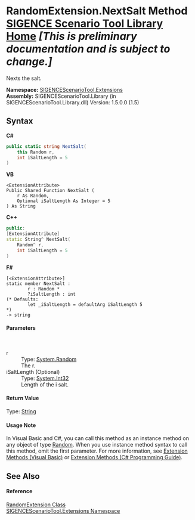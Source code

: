 # RandomExtension.NextSalt Method <a href="https://github.com/ObiWanLansi/SIGENCE-Scenario-Tool">SIGENCE Scenario Tool Library Home</a> _**\[This is preliminary documentation and is subject to change.\]**_

Nexts the salt.

**Namespace:**&nbsp;<a href="f2af11f5-ae9d-3dcc-a4a9-ba07a037925f.md">SIGENCEScenarioTool.Extensions</a><br />**Assembly:**&nbsp;SIGENCEScenarioTool.Library (in SIGENCEScenarioTool.Library.dll) Version: 1.5.0.0 (1.5)

## Syntax

**C#**<br />
``` C#
public static string NextSalt(
	this Random r,
	int iSaltLength = 5
)
```

**VB**<br />
``` VB
<ExtensionAttribute>
Public Shared Function NextSalt ( 
	r As Random,
	Optional iSaltLength As Integer = 5
) As String
```

**C++**<br />
``` C++
public:
[ExtensionAttribute]
static String^ NextSalt(
	Random^ r, 
	int iSaltLength = 5
)
```

**F#**<br />
``` F#
[<ExtensionAttribute>]
static member NextSalt : 
        r : Random * 
        ?iSaltLength : int 
(* Defaults:
        let _iSaltLength = defaultArg iSaltLength 5
*)
-> string 

```


#### Parameters
&nbsp;<dl><dt>r</dt><dd>Type: <a href="http://msdn2.microsoft.com/en-us/library/ts6se2ek" target="_blank">System.Random</a><br />The r.</dd><dt>iSaltLength (Optional)</dt><dd>Type: <a href="http://msdn2.microsoft.com/en-us/library/td2s409d" target="_blank">System.Int32</a><br />Length of the i salt.</dd></dl>

#### Return Value
Type: <a href="http://msdn2.microsoft.com/en-us/library/s1wwdcbf" target="_blank">String</a><br />

#### Usage Note
In Visual Basic and C#, you can call this method as an instance method on any object of type <a href="http://msdn2.microsoft.com/en-us/library/ts6se2ek" target="_blank">Random</a>. When you use instance method syntax to call this method, omit the first parameter. For more information, see <a href="http://msdn.microsoft.com/en-us/library/bb384936.aspx">Extension Methods (Visual Basic)</a> or <a href="http://msdn.microsoft.com/en-us/library/bb383977.aspx">Extension Methods (C# Programming Guide)</a>.

## See Also


#### Reference
<a href="ec79cd66-cabe-b34d-c958-1063ff30e004.md">RandomExtension Class</a><br /><a href="f2af11f5-ae9d-3dcc-a4a9-ba07a037925f.md">SIGENCEScenarioTool.Extensions Namespace</a><br />